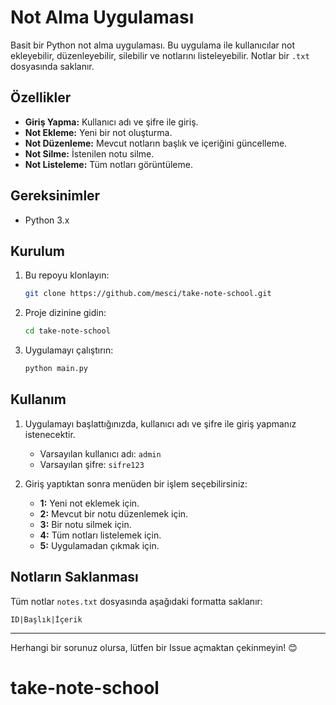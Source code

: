 # Not Alma Uygulaması

Basit bir Python not alma uygulaması. Bu uygulama ile kullanıcılar not ekleyebilir, düzenleyebilir, silebilir ve notlarını listeleyebilir. Notlar bir `.txt` dosyasında saklanır.

## Özellikler
- **Giriş Yapma:** Kullanıcı adı ve şifre ile giriş.
- **Not Ekleme:** Yeni bir not oluşturma.
- **Not Düzenleme:** Mevcut notların başlık ve içeriğini güncelleme.
- **Not Silme:** İstenilen notu silme.
- **Not Listeleme:** Tüm notları görüntüleme.

## Gereksinimler
- Python 3.x

## Kurulum
1. Bu repoyu klonlayın:
   ```bash
   git clone https://github.com/mesci/take-note-school.git
   ```
2. Proje dizinine gidin:
   ```bash
   cd take-note-school
   ```
3. Uygulamayı çalıştırın:
   ```bash
   python main.py
   ```

## Kullanım
1. Uygulamayı başlattığınızda, kullanıcı adı ve şifre ile giriş yapmanız istenecektir.
   - Varsayılan kullanıcı adı: `admin`
   - Varsayılan şifre: `sifre123`

2. Giriş yaptıktan sonra menüden bir işlem seçebilirsiniz:
   - **1:** Yeni not eklemek için.
   - **2:** Mevcut bir notu düzenlemek için.
   - **3:** Bir notu silmek için.
   - **4:** Tüm notları listelemek için.
   - **5:** Uygulamadan çıkmak için.

## Notların Saklanması
Tüm notlar `notes.txt` dosyasında aşağıdaki formatta saklanır:
```
ID|Başlık|İçerik
```
---

Herhangi bir sorunuz olursa, lütfen bir Issue açmaktan çekinmeyin! 😊
# take-note-school
